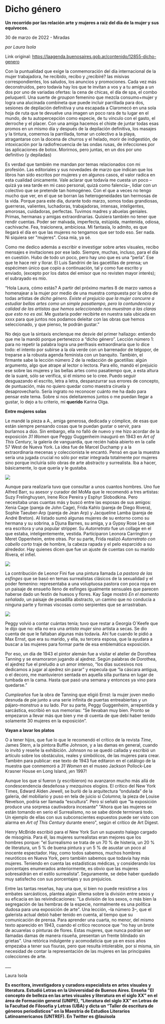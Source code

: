 # Dicho género

**Un recorrido por las relación arte y mujeres a raíz del día de la mujer y sus equívocos.**

30 de marzo de 2022 - Miradas

_por Laura Isola_

Link original: https://laagenda.buenosaires.gob.ar/contenido/12855-dicho-genero



Con la puntualidad que exige la conmemoración del día internacional de la mujer trabajadora, he recibido, recibo y ¿recibiré? las misivas correspondientes, los saludos, los anuncios y promociones. Cada vez más deconstruidos, pero todavía hay los que te invitan a vos y a tu amiga a un dos por uno de variadas ofertas: la cena de chicas, el día de spa, el combo peluqueril. Una suerte de *groupon* femenino que mezcla consumo+mujer y logra una alucinada combineta que puede incluir parrillada para dos, sesiones de depilación definitiva y una escapada a Claromecó en una sola hoja de ruta que te devuelve una imagen un poco rara de tu lugar en el mundo, de tu autopercepción como especie, de tu vínculo con el gasto, el derroche y el placer. Con una amiga hacemos el chiste de juntar todas esas promos en un mismo día y después de la depilación definitiva, los masajes y la tintura, comernos la parrillada, tomar un colectivo a la playa, atragantarse con la docena de churros y el helado, morir de indigestión, de intoxicación por la radiofrecuencia de las ondas rusas, de infecciones por las aplicaciones de botox. Morirnos, pero juntas, en un dos por uno definitivo (y depiladas)




Es verdad que también me mandan por temas relacionados con mi profesión. Las editoriales y sus novedades de marzo que indican que los libros han sido escritos por mujeres y en algunos casos, el valor radica en esta cualidad únicamente. Vale aclarar que todavía me cuesta un poco –quizá ya sea tarde en mi caso personal, quizá como falencia–, lidiar con un colectivo que se pretende tan homogéneo. Con el que a veces no tengo mucho que ver, en el que se borran las heterogeneidades tan hermosas de la vida. Porque para este día, durante todo marzo, somos todas grandiosas, guerreras, valientes, luchadoras, trabajadoras, intensas, inteligentes, amorosas, cuidadoras, perfectas. Tuvimos madres y abuelas geniales. Primas, hermanas y amigas extraordinarias. Quisiera también no tener que rendir cuentas. Poder ser malvada, imperfecta, estúpida, mantenida, odiosa, cachivache. Fea, traicionera, ambiciosa. Mi fantasía, lo admito, es que llegará el día en que las mujeres no tengamos que ser todo eso. Ser nada. Ni siquiera ser "mujeres". Cosa mía, ya sé.




Como me dedico además a escribir e investigar sobre artes visuales, recibo mensajes e invitaciones por ese lado. Siempre, muchas, incluso, para el día en cuestión. Hubo de todo un poco, pero hay uno que es una “perla”. Ese que te hace reír y llorar. El Luis Sandrini de las gacetillas de prensa; un espécimen único que copio a continuación, tal y como fue escrito y enviado, (excepto por los datos del emisor que no revisten mayor interés); el subrayado es mío.




 “Hola Laura, cómo estás?
A partir del próximo martes 8 de marzo vamos a homenajear a la mujer por medio de una muestra compuesta por la obra de todas artistas de *dicho género*. *Existe el prejuicio que la mujer concurre a estudiar bellas artes como un simple pasatiempo, pero la contundencia y calidad de las artistas que hemos seleccionado nos muestran a las claras que esto no es así*. Me gustaría poder recibirte en nuestra sala ubicada en xxxx para que juntos nos podamos deleitar con las obras que hemos seleccionado, y que pienso, te podrán gustar.”
 



No dejo que la sintaxis enclenque me desvíe del primer hallazgo: entiendo que me la mandó porque pertenezco a “dicho género”. Lección número 1: para no repetir la palabra logra una perífrasis extraordinaria que lo dice todo: el intento por subirse a la ola verde con un barrenador de telgopor, de treparse a la robusta agenda feminista con un banquito. También, el firmante sabe la lección número 2 de la redacción de gacetillas: algún argumento, algo que atrape al lector o lectora. Para ello, mandó el prejuicio ese sobre las mujeres y las bellas artes como pasatiempo que, a esta altura de la suaré, sólo se verifica, si él mismo se lo cree. Puedo seguir desguazando el escrito, letra a letra, despanzurrar sus errores de concepto, de puntuación, más no quiero quedar como maestra ciruela y desaprovecharlo. Sería ingrato no reconocer cuánto me ha dado para pensar este tema. Sobre si nos deleitaremos juntos o me puedan llegar a gustar, lo dejo a tu criterio, mi **querido** Karina Olga.




**Entre mujeres solas**




Le mandé la pieza a A., amiga generosa, dedicada y cómplice, de esas que están siempre pensando cosas que te puedan gustar o servir, para burlarnos a dúo. Sin embargo, ella no falló de nuevo y me hizo acordar de la exposición *31 Women* que Peggy Guggenheim inauguró en 1943 en *Art of This Century*, la galería de vanguardia, que recién había abierto en la calle 57 West de Nueva York. La idea fue de Marcel Duchamp y a la extraordinaria mecenas y coleccionista le encantó. Pensó en que la muestra sería una jugada crucial no sólo por estar integrada totalmente por mujeres sino porque incluiría sólo obras de arte abstracto y surrealista. Iba a hacer, básicamente, lo que quería y le gustaba.




![](https://cdn.feater.me/files/images/185567/4d0a6bdc-a93d-4ad2-88a8-0b90d1581e93.jpg)




Aunque para realizarla tuvo que consultar a unos cuantos hombres. Uno fue Alfred Barr, su asesor y curador del MoMa que le recomendó a tres artistas: Suzy Frelinghuysen, Irene Rice Pereira y Esphyr Slobodkina. Pero necesitaba unas cuantas más y buscó entre las esposas de sus amigos: Xenia Cage (pareja de John Cage), Frida Kahlo (pareja de Diego Rivera), Sophie Taeuber-Arp (pareja de Jean Arp) y Jacqueline Lamba (pareja de André Breton). Al listado sumó algunas mujeres de su entorno como su hermana y su sobrina, a Djuna Barnes, su amiga, y a Gypsy Rose Lee que era escritora y una popular stripper. Su *Autorretrato* fue un collage en el que estaba, inteligentemente, vestida. Participaron Leonora Carrington y Meret Oppenheim, entre otras. Por su parte, Frida realizó *Autorretrato con cabello corto* traje de hombre, la cabeza rapada y el pelo esparcido a su alrededor. Hay quienes dicen que fue un ajuste de cuentas con su marido Rivera, el infiel.




![](https://cdn.feater.me/files/images/185570/1b24fb35-a997-4aba-8303-1ce78e752873.jpg)




La contribución de Leonor Fini fue una pintura llamada *La pastora de las esfinges* que se basó en temas surrealistas clásicos de la sexualidad y el poder femenino: representaba a una voluptuosa pastora con poca ropa en un paisaje de ensueño lleno de esfinges igualmente sensuales que parecen haberse dado un festín de huesos y flores. Kay Sage mostró *En el momento señalado*, un paisaje de pesadilla abstracto, un camino que no conducía a ninguna parte y formas viscosas como serpientes que se arrastraban.




![](https://cdn.feater.me/files/images/185568/a4a633ce-72d3-42de-bed0-5c60e4d0636a.jpg)




Peggy volvió a contar cuántas tenía; tuvo que restar a Georgia O´Keefe que le dijo que no: ella no era una *artista mujer* sino artista a secas. Se dio cuenta de que le faltaban algunas más todavía. Ahí fue cuando le pidió a Max Ernst, que era su marido, y ella, su tercera esposa, que la ayudara a buscar a las mujeres para formar parte de esa emblemática exposición.




Por eso, un día de 1943 el pintor alemán fue a visitar el atelier de Dorothea Tanning y se enamoraron jugando al ajedrez. Según palabras de Dorothea, el ajedrez fue el preludio a un amor intenso, “los días sucesivos nos dedicamos a jugar al ajedrez sin parar” y especula que “la cáscara antigua, o el decoro, me mantuvieron sentada en aquella silla puritana en lugar de tumbada en la cama. Hasta que pasó una semana y entonces ya vino para quedarse.”




*Cumpleaños* fue la obra de Tanning que eligió Ernst: la mujer joven medio desnuda de pie junto a una serie infinita de puertas entreabiertas y un pájaro-monstruo a su lado. Por su parte, Peggy Guggenheim, arrepentida y sarcástica, escribió en sus memorias: “Se llevaban muy bien. Pronto se empezaron a llevar más que bien y me di cuenta de que debí haber tenido solamente 30 mujeres en la exposición”.




**Vayan a lavar los platos**




O a tener hijos, que fue lo que le recomendó el crítico de la revista *Time*, James Stern, a la pintora Buffie Johnson, y a las damas en general, cuando lo invitó y reseñe la exhibición. Johnson no se quedó callada y escribió un artículo sobre los obstáculos, reales y simbólicos, de las mujeres para crear. También para publicar: ese texto de 1943 fue editaron en el catálogo de la muestra que conmemoró a *31 Women* en el museo Jackson Pollock-Lee Krasner House en Long Island, ¡en 1997!




Aunque los que sí fueron (y escribieron) no avanzaron mucho más allá de condescendencia desdeñosa y mezquinos elogios. El crítico del New York Times, Edward Alden Jewell, se burló de la arquitectura “ondulada” de la galería, del mobiliario y puso en tela de juicio si *Columna,* la pieza de Louise Nevelson, podría ser llamada “escultura”. Pero sí señaló que "la exposición produce una sorpresa cautivadora incesante" "Ahora que las mujeres se están tomando en serio el Surrealismo, no se sabe dónde terminará todo. Un ejemplo de ellas con sus subconscientes expuestos puede ser visto con alarma en *Art of This Century* durante enero", según el crítico de Art Digest.




Henry McBride escribió para el New York Sun un supuesto halago cargado de misoginia. Para él, las mujeres surrealistas eran mejores que los hombres porque: "el Surrealismo se trata de un 70 % de histeria, un 20 % de literatura, un 5 % de buena pintura y un 5 % de asustar un poco al inocente espectador. Hay, como todos sabemos, muchos hombres neuróticos en Nueva York, pero también sabemos que todavía hay más mujeres. Teniendo en cuenta las estadísticas médicas, y considerando los porcentajes enumerados anteriormente, es obvio que las mujeres sobresaldrán en el estilo surrealista”. Seguramente, se debe haber quedado muy satisfecho con sus porcentajes y sus prejuicios.




Entre las tantas reseñas, hay una que, si bien no puede resistirse a los embates sarcásticos, plantea algún dilema sobre la división entre sexos y su eficacia en las reivindicaciones: "La división de los sexos, o más bien la segregación de las hembras de la especie, normalmente es una política dudosa para una exposición de arte". Una lección, –la número 3–, que el galerista actual debió haber tenido en cuenta, al tiempo que su comunicación de prensa. Para aprender una cuarta, no menor, del mismo texto aparecido en 1943, cuando el crítico reconoce que “no hay un brote de acuarelas o pinturas de flores. Estas mujeres, que nunca podrían ser llamadas damas de manera risueña, presentan un frente blindado sin grietas". Una retórica indulgente y acomodaticia que ya en esos años empezaba a tener sus fisuras, pero que resulta intolerable, por si misma, sin necesidad de contar la representación de las mujeres en las principales colecciones de arte.




\_\_\_




Laura Isola




**Es escritora, investigadora y curadora especialista en artes visuales y literatura. Estudió Letras en la Universidad de Buenos Aires. Enseña "El concepto de belleza en las artes visuales y literatura en el siglo XX" en el área de Formación general (UNIPE), “Literatura del siglo XX” en Letras de la Facultad de Filosofía y Letras (UBA) y dicta un “Taller de escritura de géneros periodísticos” en la Maestría de Estudios Literarios Latinoamericanos (UNTREF). En Twitter es @lauisola**



